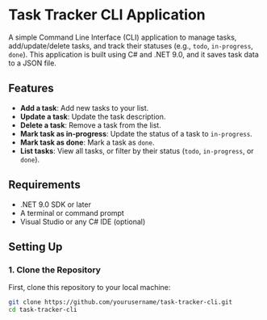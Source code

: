 # Task Tracker CLI Application

A simple Command Line Interface (CLI) application to manage tasks, add/update/delete tasks, and track their statuses (e.g., `todo`, `in-progress`, `done`). This application is built using C# and .NET 9.0, and it saves task data to a JSON file.

## Features

- **Add a task**: Add new tasks to your list.
- **Update a task**: Update the task description.
- **Delete a task**: Remove a task from the list.
- **Mark task as in-progress**: Update the status of a task to `in-progress`.
- **Mark task as done**: Mark a task as `done`.
- **List tasks**: View all tasks, or filter by their status (`todo`, `in-progress`, or `done`).

## Requirements

- .NET 9.0 SDK or later
- A terminal or command prompt
- Visual Studio or any C# IDE (optional)

## Setting Up

### 1. Clone the Repository

First, clone this repository to your local machine:

```bash
git clone https://github.com/yourusername/task-tracker-cli.git
cd task-tracker-cli

